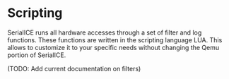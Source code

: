 # Scripting
SerialICE runs all hardware accesses through a set of filter and log
functions. These functions are written in the scripting language LUA.
This allows to customize it to your specific needs without changing the
Qemu portion of SerialICE.

(TODO: Add current documentation on filters)
